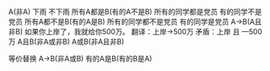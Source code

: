 

A(非A)
下雨
不下雨
所有A都是B(有的A不是B)
所有的同学都是党员
有的同学不是党员
所有A都不是B(有的A是B)
所有的同学都不是党员
有的同学是党员
A→B(A且非B)
如果你上岸了，我就给你500万。
翻译：上岸→500万
矛盾：上岸 且 —500万
A且B(非A或非B)
A或B(非A且非B)


等价替换
A→B(非A或B)
有的A是B(有的B是A)

